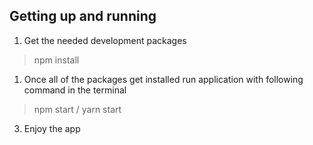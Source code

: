 ## Getting up and running

1. Get the needed development packages
> npm install

1. Once all of the packages get installed run application with following command in the terminal
> npm start / yarn start

3. Enjoy the app
